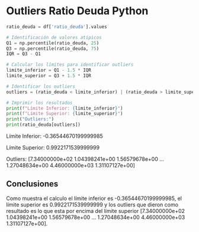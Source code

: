 # Outliers Ratio Deuda Python

```python
ratio_deuda = df['ratio_deuda'].values

# Identificación de valores atípicos
Q1 = np.percentile(ratio_deuda, 25)
Q3 = np.percentile(ratio_deuda, 75)
IQR = Q3 - Q1

# Calcular los límites para identificar outliers
limite_inferior = Q1 - 1.5 * IQR
limite_superior = Q3 + 1.5 * IQR

# Identificar los outliers
outliers = (ratio_deuda < limite_inferior) | (ratio_deuda > limite_superior)

# Imprimir los resultados
print(f"Límite Inferior: {limite_inferior}")
print(f"Límite Superior: {limite_superior}")
print("Outliers:")
print(ratio_deuda[outliers])
```

Límite Inferior: -0.36544670199999985&#x20;

Límite Superior: 0.9922171539999999&#x20;

Outliers: \[7.34000000e+02 1.04398241e+00 1.56579678e+00 ... 1.27048634e+00 4.46000000e+03 1.31107127e+00]

## Conclusiones

Como muestra el calculo el límite inferior es -0.36544670199999985, el límite superior es 0.9922171539999999 y los outliers que dieron como resultado es lo que esta por encima del límite superior \[7.34000000e+02 1.04398241e+00 1.56579678e+00 ... 1.27048634e+00 4.46000000e+03 1.31107127e+00].



###
